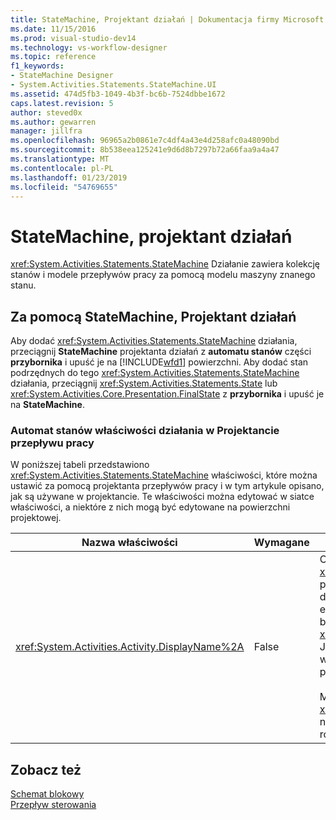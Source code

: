 ```yaml
---
title: StateMachine, Projektant działań | Dokumentacja firmy Microsoft
ms.date: 11/15/2016
ms.prod: visual-studio-dev14
ms.technology: vs-workflow-designer
ms.topic: reference
f1_keywords:
- StateMachine Designer
- System.Activities.Statements.StateMachine.UI
ms.assetid: 474d5fb3-1049-4b3f-bc6b-7524dbbe1672
caps.latest.revision: 5
author: steved0x
ms.author: gewarren
manager: jillfra
ms.openlocfilehash: 96965a2b0861e7c4df4a43e4d258afc0a48090bd
ms.sourcegitcommit: 8b538eea125241e9d6d8b7297b72a66faa9a4a47
ms.translationtype: MT
ms.contentlocale: pl-PL
ms.lasthandoff: 01/23/2019
ms.locfileid: "54769655"
---
```

# <a name="statemachine-activity-designer"></a>StateMachine, projektant działań
<xref:System.Activities.Statements.StateMachine> Działanie zawiera kolekcję stanów i modele przepływów pracy za pomocą modelu maszyny znanego stanu.  
  
## <a name="using-the-statemachine-activity-designer"></a>Za pomocą StateMachine, Projektant działań  
 Aby dodać <xref:System.Activities.Statements.StateMachine> działania, przeciągnij **StateMachine** projektanta działań z **automatu stanów** części **przybornika** i upuść je na [!INCLUDE[wfd1](../includes/wfd1-md.md)] powierzchni. Aby dodać stan podrzędnych do tego <xref:System.Activities.Statements.StateMachine> działania, przeciągnij <xref:System.Activities.Statements.State> lub <xref:System.Activities.Core.Presentation.FinalState> z **przybornika** i upuść je na **StateMachine**.  
  
### <a name="statemachine-activity-properties-in-the-workflow-designer"></a>Automat stanów właściwości działania w Projektancie przepływu pracy  
 W poniższej tabeli przedstawiono <xref:System.Activities.Statements.StateMachine> właściwości, które można ustawić za pomocą projektanta przepływów pracy i w tym artykule opisano, jak są używane w projektancie. Te właściwości można edytować w siatce właściwości, a niektóre z nich mogą być edytowane na powierzchni projektowej.  
  
|Nazwa właściwości|Wymagane|Użycie|  
|-------------------|--------------|-----------|  
|<xref:System.Activities.Activity.DisplayName%2A>|False|Określa przyjazną nazwę <xref:System.Activities.Statements.StateMachine> projektanta działań w nagłówku. Wartość domyślna to **StateMachine**. Wartość można edytować w siatce właściwości lub bezpośrednio w nagłówku projektanta działań. <xref:System.Activities.Activity.DisplayName%2A> Jest używany w nadrzędnych, która jest wyświetlana w górnej części projektanta przepływów pracy.<br /><br /> Mimo że <xref:System.Activities.Activity.DisplayName%2A> nie jest bezwzględnie konieczne jest najlepszym rozwiązaniem, aby użyć jednego.|  
  
## <a name="see-also"></a>Zobacz też  
 [Schemat blokowy](../workflow-designer/flowchart-activity-designer.md)   
 [Przepływ sterowania](../workflow-designer/control-flow-activity-designers.md)